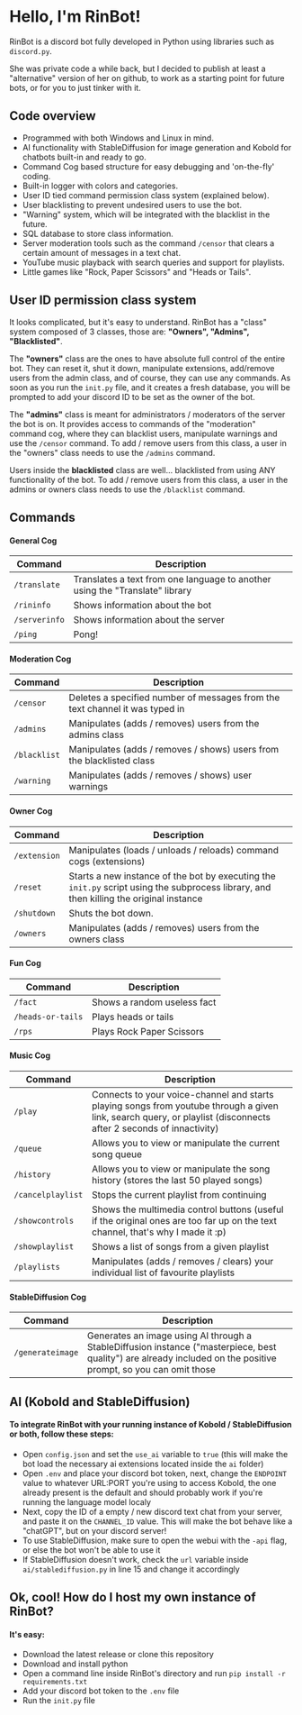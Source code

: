 # Hello, I'm RinBot!

RinBot is a discord bot fully developed in Python using libraries such as `discord.py`.

She was private code a while back, but I decided to publish at least a "alternative" version of her on github, to work as a starting point for future bots, or for you to just tinker with it.

## Code overview

- Programmed with both Windows and Linux in mind.
- AI functionality with StableDiffusion for image generation and Kobold for chatbots built-in and ready to go.
- Command Cog based structure for easy debugging and 'on-the-fly' coding.
- Built-in logger with colors and categories.
- User ID tied command permission class system (explained below).
- User blacklisting to prevent undesired users to use the bot.
- "Warning" system, which will be integrated with the blacklist in the future.
- SQL database to store class information.
- Server moderation tools such as the command `/censor` that clears a certain amount of messages in a text chat.
- YouTube music playback with search queries and support for playlists.
- Little games like "Rock, Paper Scissors" and "Heads or Tails".

## User ID permission class system

It looks complicated, but it's easy to understand. RinBot has a "class" system composed of 3 classes, those are: **"Owners", "Admins", "Blacklisted"**.

The **"owners"** class are the ones to have absolute full control of the entire bot. They can reset it, shut it down, manipulate extensions, add/remove users from the admin class, and of course, they can use any commands. As soon as you run the `init.py` file, and it creates a fresh database, you will be prompted to add your discord ID to be set as the owner of the bot.

The **"admins"** class is meant for administrators / moderators of the server the bot is on. It provides access to commands of the "moderation" command cog, where they can blacklist users, manipulate warnings and use the `/censor` command. To add / remove users from this class, a user in the "owners" class needs to use the `/admins` command.

Users inside the **blacklisted** class are well... blacklisted from using ANY functionality of the bot. To add / remove users from this class, a user in the admins or owners class needs to use the `/blacklist` command.
## Commands

#### General Cog
| Command | Description |
| - | - |
| `/translate`| Translates a text from one language to another using the "Translate" library |
| `/rininfo` | Shows information about the bot |
| `/serverinfo` | Shows information about the server |
| `/ping` | Pong! |


#### Moderation Cog
| Command | Description |
| - | - |
| `/censor`| Deletes a specified number of messages from the text channel it was typed in |
| `/admins` | Manipulates (adds / removes) users from the admins class |
| `/blacklist` | Manipulates (adds / removes / shows) users from the blacklisted class |
| `/warning` | Manipulates (adds / removes / shows) user warnings |

#### Owner Cog
| Command | Description |
| - | - |
| `/extension`| Manipulates (loads / unloads / reloads) command cogs (extensions) |
| `/reset` | Starts a new instance of the bot by executing the `init.py` script using the subprocess library, and then killing the original instance |
| `/shutdown` | Shuts the bot down. |
| `/owners` | Manipulates (adds / removes) users from the owners class |

#### Fun Cog
| Command | Description |
| - | - |
| `/fact`| Shows a random useless fact |
| `/heads-or-tails` | Plays heads or tails |
| `/rps` | Plays Rock Paper Scissors |

#### Music Cog
| Command | Description |
| - | - |
| `/play`| Connects to your voice-channel and starts playing songs from youtube through a given link, search query, or playlist (disconnects after 2 seconds of innactivity) |
| `/queue` | Allows you to view or manipulate the current song queue |
| `/history` | Allows you to view or manipulate the song history (stores the last 50 played songs) |
| `/cancelplaylist` | Stops the current playlist from continuing |
| `/showcontrols` | Shows the multimedia control buttons (useful if the original ones are too far up on the text channel, that's why I made it :p) |
| `/showplaylist` | Shows a list of songs from a given playlist |
| `/playlists` | Manipulates (adds / removes / clears) your individual list of favourite playlists |

#### StableDiffusion Cog
| Command | Description |
| - | - |
| `/generateimage`| Generates an image using AI through a StableDiffusion instance ("masterpiece, best quality") are already included on the positive prompt, so you can omit those |

## AI (Kobold and StableDiffusion)
#### To integrate RinBot with your running instance of Kobold / StableDiffusion or both, follow these steps:
- Open `config.json` and set the `use_ai` variable to `true` (this will make the bot load the necessary ai extensions located inside the `ai` folder)
- Open `.env` and place your discord bot token, next, change the `ENDPOINT` value to whatever URL:PORT you're using to access Kobold, the one already present is the default and should probably work if you're running the language model localy
- Next, copy the ID of a empty / new discord text chat from your server, and paste it on the `CHANNEL_ID` value. This will make the bot behave like a "chatGPT", but on your discord server!
- To use StableDiffusion, make sure to open the webui with the `-api` flag, or else the bot won't be able to use it
- If StableDiffusion doesn't work, check the `url` variable inside `ai/stablediffusion.py` in line 15 and change it accordingly

## Ok, cool! How do I host my own instance of RinBot?
#### It's easy:
- Download the latest release or clone this repository
- Download and install python
- Open a command line inside RinBot's directory and run `pip install -r requirements.txt`
- Add your discord bot token to the `.env` file
- Run the `init.py` file
